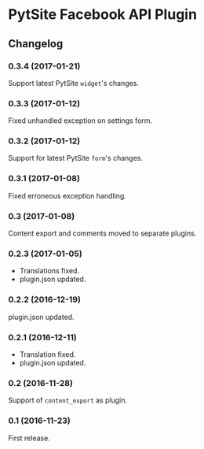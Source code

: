 # PytSite Facebook API Plugin


## Changelog


### 0.3.4 (2017-01-21)
Support latest PytSite `widget`'s changes.


### 0.3.3 (2017-01-12)
Fixed unhandled exception on settings form.


### 0.3.2 (2017-01-12)
Support for latest PytSite `form`'s changes.


### 0.3.1 (2017-01-08)
Fixed erroneous exception handling.


### 0.3 (2017-01-08)
Content export and comments moved to separate plugins.


### 0.2.3 (2017-01-05)
- Translations fixed.
- plugin.json updated.


### 0.2.2 (2016-12-19)
plugin.json updated.


### 0.2.1 (2016-12-11)
- Translation fixed.
- plugin.json updated.


### 0.2 (2016-11-28)
Support of `content_export` as plugin.


### 0.1 (2016-11-23)
First release.
